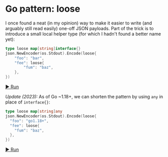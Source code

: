 # Go pattern: loose

I once found a neat (in my opinion) way to make it easier to write
(and arguably still read easily) one-off JSON payloads.
Part of the trick is to introduce a small local helper type
(for which I hadn't found a better name yet):

```go
type loose map[string]interface{}
json.NewEncoder(os.Stdout).Encode(loose{
	"foo": "bar",
	"fee": loose{
		"fum": "baz",
	},
})
```

[▶ Run](https://play.golang.org/p/lx_m1gog0U2)

*Update (2023):* As of Go ~1.18+, we can shorten the pattern
by using `any` in place of `interface{}`:

```go
type loose map[string]any
json.NewEncoder(os.Stdout).Encode(loose{
  "foo": "go1.18+",
  "fee": loose{
    "fum": "baz",
  },
})
```

[▶ Run](https://go.dev/play/p/nSIFC0XXrBK)
